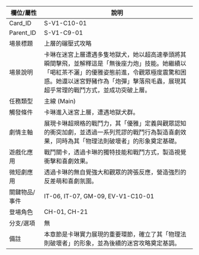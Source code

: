 | 欄位/屬性 | 說明 |
|---|---|
| Card_ID | S-V1-C10-01 |
| Parent_ID | S-V1-C9-01 |
| 場景標題 | 上層的碾壓式攻略 |
| 場景說明 | 卡琳在迷宮上層遭遇多隻地獄犬，她以超高速拳頭將其瞬間擊飛，並解釋這是「無後座力炮」技能。她繼續以「喝紅茶不灑」的優雅姿態前進，令觀眾極度震驚和困惑。她還以迷宮野豬作為「炮彈」擊落飛毛蟲，展現其超乎常理的戰鬥方式，並成功突破上層。 |
| 任務類型 | 主線 (Main) |
| 觸發條件 | 卡琳進入迷宮上層，遭遇地獄犬群。 |
| 劇情主軸 | 展現卡琳超規格的戰鬥力，其「優雅」定義與觀眾認知的衝突加劇，並透過一系列荒謬的戰鬥行為製造喜劇效果，同時為其「物理法則破壞者」的形象奠定基礎。 |
| 遊戲化應用 | 戰鬥關卡，透過卡琳的獨特技能和戰鬥方式，製造視覺衝擊和喜劇效果。 |
| 微短劇應用 | 透過卡琳的無自覺強大和觀眾的誇張反應，營造強烈的反差萌和喜劇氛圍。 |
| 關鍵物品/事件 | IT-06, IT-07, GM-09, EV-V1-C10-01 |
| 登場角色 | CH-01, CH-21 |
| 分支/選項 | 無 |
| 備註 | 本章節是卡琳實力展現的重要環節，確立了其「物理法則破壞者」的形象，並為後續的迷宮攻略奠定基調。 |
